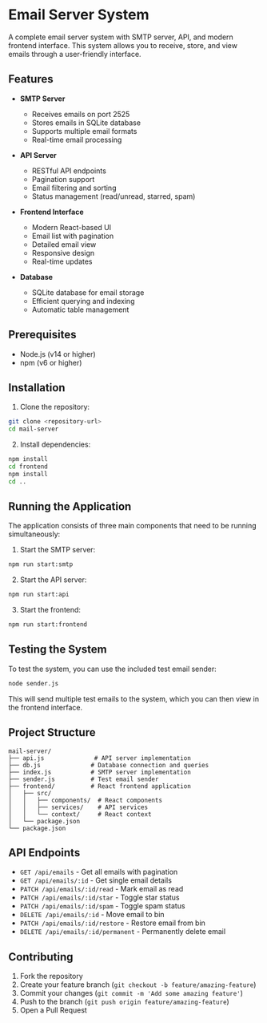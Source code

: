 # Email Server System

A complete email server system with SMTP server, API, and modern frontend interface. This system allows you to receive, store, and view emails through a user-friendly interface.

## Features

- **SMTP Server**
  - Receives emails on port 2525
  - Stores emails in SQLite database
  - Supports multiple email formats
  - Real-time email processing

- **API Server**
  - RESTful API endpoints
  - Pagination support
  - Email filtering and sorting
  - Status management (read/unread, starred, spam)

- **Frontend Interface**
  - Modern React-based UI
  - Email list with pagination
  - Detailed email view
  - Responsive design
  - Real-time updates

- **Database**
  - SQLite database for email storage
  - Efficient querying and indexing
  - Automatic table management

## Prerequisites

- Node.js (v14 or higher)
- npm (v6 or higher)

## Installation

1. Clone the repository:
```bash
git clone <repository-url>
cd mail-server
```

2. Install dependencies:
```bash
npm install
cd frontend
npm install
cd ..
```

## Running the Application

The application consists of three main components that need to be running simultaneously:

1. Start the SMTP server:
```bash
npm run start:smtp
```

2. Start the API server:
```bash
npm run start:api
```

3. Start the frontend:
```bash
npm run start:frontend
```

## Testing the System

To test the system, you can use the included test email sender:

```bash
node sender.js
```

This will send multiple test emails to the system, which you can then view in the frontend interface.

## Project Structure

```
mail-server/
├── api.js              # API server implementation
├── db.js              # Database connection and queries
├── index.js           # SMTP server implementation
├── sender.js          # Test email sender
├── frontend/          # React frontend application
│   ├── src/
│   │   ├── components/  # React components
│   │   ├── services/    # API services
│   │   └── context/     # React context
│   └── package.json
└── package.json
```

## API Endpoints

- `GET /api/emails` - Get all emails with pagination
- `GET /api/emails/:id` - Get single email details
- `PATCH /api/emails/:id/read` - Mark email as read
- `PATCH /api/emails/:id/star` - Toggle star status
- `PATCH /api/emails/:id/spam` - Toggle spam status
- `DELETE /api/emails/:id` - Move email to bin
- `PATCH /api/emails/:id/restore` - Restore email from bin
- `DELETE /api/emails/:id/permanent` - Permanently delete email

## Contributing

1. Fork the repository
2. Create your feature branch (`git checkout -b feature/amazing-feature`)
3. Commit your changes (`git commit -m 'Add some amazing feature'`)
4. Push to the branch (`git push origin feature/amazing-feature`)
5. Open a Pull Request
